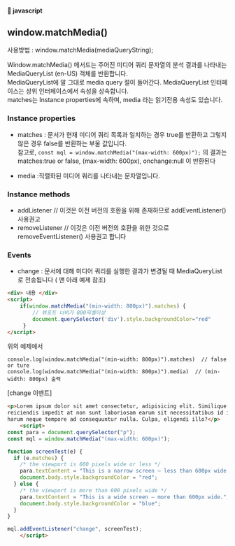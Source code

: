 #### :peach: javascript


## window.matchMedia()
사용방법 : window.matchMedia(mediaQueryString); 

Window.matchMedia() 메서드는 주어진 미디어 쿼리 문자열의 분석 결과를 나타내는 MediaQueryList (en-US) 객체를 반환합니다.  
MediaQueryList에 말 그대로 media query 절이 들어간다. MediaQueryList 인터페이스는 상위 인터페이스에서 속성을 상속합니다.  
matches는 Instance properties에 속하며, media 라는 읽기전용 속성도 있습니다.

### Instance properties
-  matches : 문서가 현재 미디어 쿼리 목록과 일치하는 경우 true를 반환하고 그렇지 않은 경우 false를 반환하는 부울 값입니다.   
    참고로, ```const mql = window.matchMedia("(max-width: 600px)");``` 의 결과는   
      matches:true or false, (max-width: 600px), onchange:null 이 반환된다
   
-  media :직렬화된 미디어 쿼리를 나타내는 문자열입니다.
### Instance methods
- addListener  // 이것은 이전 버전의 호환을 위해 존재하므로 addEventListener() 사용권고
- removeListener // 이것은 이전 버전의 호환을 위한 것으로 removeEventListener() 사용권고 합니다

### Events
- change : 문서에 대해 미디어 쿼리를 실행한 결과가 변경될 때 MediaQueryList로 전송됩니다 ( 맨 아래 예제 참조)


```html
<div> 내용 </div>
<script>
    if(window.matchMedia("(min-width: 800px)").matches) {
        // 뷰포트 너비가 800픽셀이상
        document.querySelector('div').style.backgroundColor="red"
     } 
</script>

```
위의 예제에서 
```
console.log(window.matchMedia("(min-width: 800px)").matches)  // false or ture
console.log(window.matchMedia("(min-width: 800px)").media)  // (min-width: 800px) 출력
```


[change  이벤트]
```html
<p>Lorem ipsum dolor sit amet consectetur, adipisicing elit. Similique corporis,
reiciendis impedit at non sunt laboriosam earum sit necessitatibus id incidunt
harum neque tempore ad consequuntur nulla. Culpa, eligendi illo?</p>
    <script>
const para = document.querySelector("p");
const mql = window.matchMedia("(max-width: 600px)");

function screenTest(e) {
  if (e.matches) {
    /* the viewport is 600 pixels wide or less */
    para.textContent = "This is a narrow screen — less than 600px wide.";
    document.body.style.backgroundColor = "red";
  } else {
    /* the viewport is more than 600 pixels wide */
    para.textContent = "This is a wide screen — more than 600px wide.";
    document.body.style.backgroundColor = "blue";
  }
}

mql.addEventListener("change", screenTest);
    </script>
```

